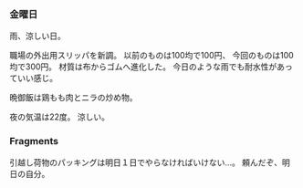 ### 金曜日

雨、涼しい日。

職場の外出用スリッパを新調。
以前のものは100均で100円、
今回のものは100均で300円。
材質は布からゴムへ進化した。
今日のような雨でも耐水性があっていい感じ。

晩御飯は鶏もも肉とニラの炒め物。

夜の気温は22度。
涼しい。

### Fragments

引越し荷物のパッキングは明日１日でやらなければいけない...。
頼んだぞ、明日の自分。